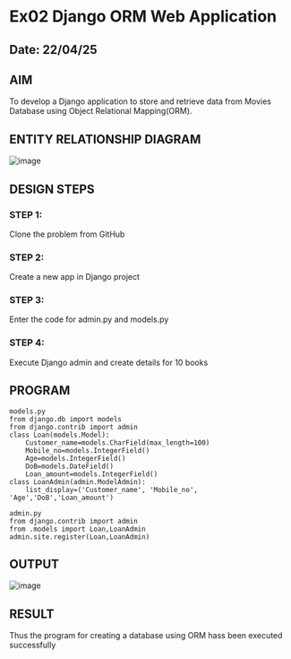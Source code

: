# Ex02 Django ORM Web Application
## Date: 22/04/25

## AIM
To develop a Django application to store and retrieve data from Movies Database using Object Relational Mapping(ORM).

## ENTITY RELATIONSHIP DIAGRAM

![image](https://github.com/user-attachments/assets/63d81b62-6f46-407d-b175-134ca6d3d67e)


## DESIGN STEPS

### STEP 1:
Clone the problem from GitHub

### STEP 2:
Create a new app in Django project

### STEP 3:
Enter the code for admin.py and models.py

### STEP 4:
Execute Django admin and create details for 10 books

## PROGRAM
```
models.py
from django.db import models
from django.contrib import admin
class Loan(models.Model):
    Customer_name=models.CharField(max_length=100)
    Mobile_no=models.IntegerField()
    Age=models.IntegerField()
    DoB=models.DateField()
    Loan_amount=models.IntegerField()
class LoanAdmin(admin.ModelAdmin):
    list_display=('Customer_name', 'Mobile_no', 'Age','DoB','Loan_amount')

admin.py
from django.contrib import admin
from .models import Loan,LoanAdmin
admin.site.register(Loan,LoanAdmin)
```


## OUTPUT
![image](https://github.com/user-attachments/assets/58e8ef72-3117-49f2-8723-72a374869dc5)


## RESULT
Thus the program for creating a database using ORM hass been executed successfully
